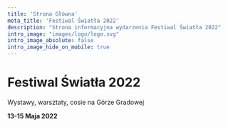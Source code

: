 ```yaml
---
title: 'Strona Główna'
meta_title: 'Festiwal Światła 2022'
description: "Strona informacyjna wydarzenia Festiwal Światła 2022"
intro_image: "images/logo/logo.svg"
intro_image_absolute: false
intro_image_hide_on_mobile: true
---
```


# Festiwal Światła 2022

Wystawy, warsztaty, cosie na Górze Gradowej

**13-15 Maja 2022**
